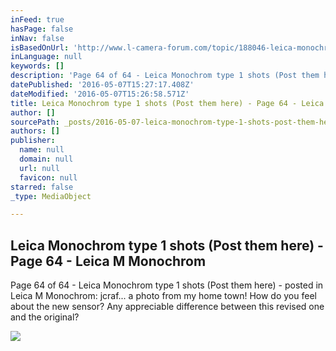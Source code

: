 ```yaml
---
inFeed: true
hasPage: false
inNav: false
isBasedOnUrl: 'http://www.l-camera-forum.com/topic/188046-leica-monochrom-type-1-shots-post-them-here/page-64#entry3037973'
inLanguage: null
keywords: []
description: 'Page 64 of 64 - Leica Monochrom type 1 shots (Post them here) - posted in Leica M Monochrom: jcraf... a photo from my home town! How do you feel about the new sensor? Any appreciable difference between this revised one and the original?'
datePublished: '2016-05-07T15:27:17.408Z'
dateModified: '2016-05-07T15:26:58.571Z'
title: Leica Monochrom type 1 shots (Post them here) - Page 64 - Leica M Monochrom
author: []
sourcePath: _posts/2016-05-07-leica-monochrom-type-1-shots-post-them-here-page-64-le.md
authors: []
publisher:
  name: null
  domain: null
  url: null
  favicon: null
starred: false
_type: MediaObject

---
```

<article style=""><h1>Leica Monochrom type 1 shots (Post them here) - Page 64 - Leica M Monochrom</h1><p>Page 64 of 64 - Leica Monochrom type 1 shots (Post them here) - posted in Leica M Monochrom: jcraf... a photo from my home town! How do you feel about the new sensor? Any appreciable difference between this revised one and the original?</p><img src="https://farm2.staticflickr.com/1655/26136686713_a5619195b1_b.jpg" /></article>